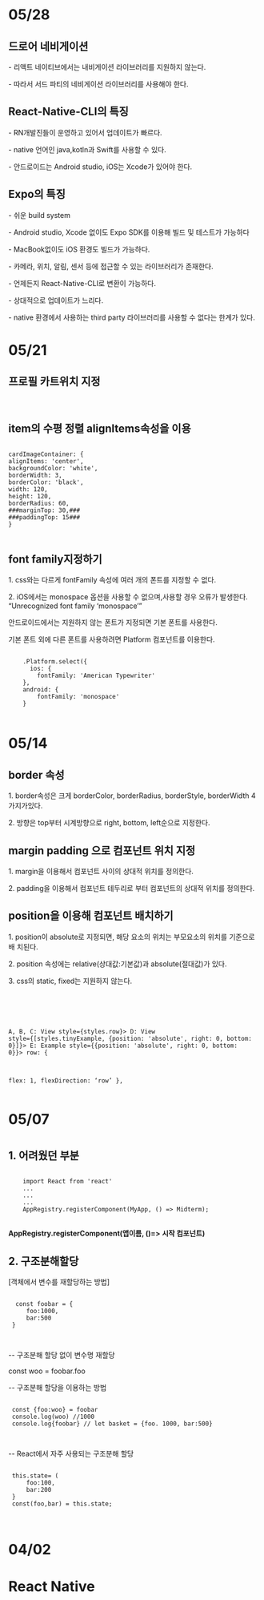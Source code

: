 <h1>05/28</h1>

<h2>드로어 네비게이션</h2>

<p> - 리액트 네이티브에서는 내비게이션 라이브러리를 지원하지 않는다.</p>
<p> - 따라서 서드 파티의 네비게이션 라이브러리를 사용해야 한다.</p>

<h2>React-Native-CLI의 특징</h2>

<p> - RN개발진들이 운영하고 있어서 업데이트가 빠르다.</p>
<p> - native 언어인 java,kotln과 Swift를 사용할 수 있다.</p>
<p> - 안드로이드는 Android studio, iOS는 Xcode가 있어야 한다.</p>

<h2>Expo의 특징</h2>

<p> - 쉬운 build system </p>
<p> - Android studio, Xcode 없이도 Expo	SDK를 이용해 빌드 및 테스트가 가능하다</p>
<p> - MacBook없이도 iOS	환경도 빌드가 가능하다.</p>
<p> - 카메라, 위치,	알림, 센서 등에 접근할 수 있는 라이브러리가 존재한다.</p>
<p> - 언제든지 React-Native-CLI로 변환이 가능하다.</p>
<p> - 상대적으로 업데이트가 느리다.</p>
<p> - native 환경에서 사용하는 third party 라이브러리를 사용할 수 없다는 한계가 있다.</p>


<h1>05/21</h1>
<h2>프로필 카트위치 지정</h2><br>
<h2>item의 수평 정렬 alignItems속성을 이용</h2>

<pre>
<code>
cardImageContainer: {
alignItems: 'center',    
backgroundColor: 'white',
borderWidth: 3,
borderColor: 'black',
width: 120,
height: 120,
borderRadius: 60,
###marginTop: 30,###    
###paddingTop: 15###    
}
</code>
</pre>
<h2>font family지정하기</h2>
<p>1. css와는 다르게 fontFamily 속성에 여러 개의 폰트를 지정할 수 없다.</p>

<p>2. iOS에서는 monospace	옵션을 사용할 수 없으며,사용할 경우 오류가 발생한다.	
      “Unrecognized font family ‘monospace’”</p>

<p>안드로이드에서는 지원하지 않는 폰트가 지정되면 기본 폰트를 사용한다.</p>

<p>기본 폰트 외에 다른 폰트를 사용하려면 Platform	컴포넌트를 이용한다.</p>
<pre>
<code>
    .Platform.select({      
      ios: {
        fontFamily: 'American Typewriter'
    },
    android: {
        fontFamily: 'monospace'
    }
</code>
</pre>




<h1>05/14</h1>

<h2>border 속성</h2>
<p>1. border속성은 크게 borderColor, borderRadius, borderStyle, borderWidth 4가지가있다.</p>
<p>2. 방향은 top부터 시계방향으로 right, bottom,	left순으로 지정한다.

<h2>margin padding 으로 컴포넌트 위치 지정</h2>
<p>1. margin을 이용해서 컴포넌트 사이의 상대적 위치를 정의한다.</p>
<p>2. padding을 이용해서 컴포넌트 테두리로 부터 컴포넌트의 상대적 위치를 정의한다.</p> 

<h2>position을 이용해 컴포넌트 배치하기</h2>
<p>1. position이 absolute로 지정되면,	해당 요소의 위치는 부모요소의 위치를 기준으로 배
치된다.</p>
<p>2. position 속성에는 relative(상대값:기본값)과 absolute(절대값)가 있다.</p>
<p>3. css의 static, fixed는 지원하지 않는다.</p><br>
<pre>
<code>

A, B, C: View style={styles.row}>
D: View style={[styles.tinyExample, {position: 'absolute', right: 0, bottom: 0}]}>
E: Example style={{position: 'absolute', right: 0, bottom: 0}}>
row: {

flex: 1,
flexDirection: ‘row’
},
</code>
</pre>

<h1>05/07<h1>
<h2>1. 어려웠던 부분</h2>
<pre>
<code>
    import React from 'react'
    ...
    ...
    ...
    AppRegistry.registerComponent(MyApp, () => Midterm);
</code>
</pre>
 <b>AppRegistry.registerComponent(앱이름, ()=> 시작 컴포넌트)</b>
 <h2>2. 구조분해할당</h2>
 [객체에서 변수를 재할당하는 방법]
<pre>
<code>
  const foobar = {
     foo:1000,
     bar:500
 }
 </pre>
</code>
-- 구조분해 할당 없이 변수명 재할당

 const woo = foobar.foo

-- 구조분해 할당을 이용하는 방법

<pre>
<code>
 const {foo:woo} = foobar
 console.log(woo) //1000
 console.log{foobar} // let basket = {foo. 1000, bar:500}
</pre>
</code>
-- React에서 자주 사용되는 구조분해 할당
<pre>
<code>
 this.state= (
     foo:100,
     bar:200
 }
 const(foo,bar) = this.state;
</pre>
</code>
<h1>04/02<h1>

React Native

